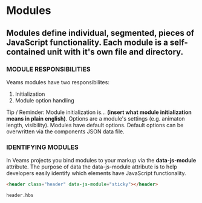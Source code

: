 [//]: # ({{#wrapWith "grid-row"}})
[//]: #     ({{#wrapWith "grid-col" colClasses="is-col-mobile-l-12"}})

# Modules

## Modules define individual, segmented, pieces of JavaScript functionality. Each module is a self-contained unit with it's own file and directory.

[//]: #     ({{/wrapWith}})
[//]: #     ({{#wrapWith "grid-col" colClasses="is-col-mobile-l-12"}})

### MODULE RESPONSIBILITIES
Veams modules have two responsibilites: 
1. Initialization
1. Module option handling

Tip / Reminder: Module initialization is... **(insert what module initialization means in plain english)**. Options are a module's settings (e.g. animaton length, visibility). Modules have default options. Default options can be overwritten via the components JSON data file.

[//]: #     ({{/wrapWith}})
[//]: # ({{/wrapWith}})

[//]: # ({{#wrapWith "grid-row"}})
[//]: #     ({{#wrapWith "grid-col" colClasses="is-col-mobile-l-6"}})

### IDENTIFYING MODULES 
In Veams projects you bind modules to your markup via the ****data-js-module**** attribute. The purpose of data the data-js-module attribute is to help developers easily identify which elements have JavaScript functionality.

[//]: #     ({{/wrapWith}})
[//]: #     ({{#wrapWith "grid-col" colClasses="is-col-mobile-l-6"}})

```html
<header class="header" data-js-module="sticky"></header>

header.hbs 
```
[//]: #     ({{/wrapWith}})
[//]: # ({{/wrapWith}})
